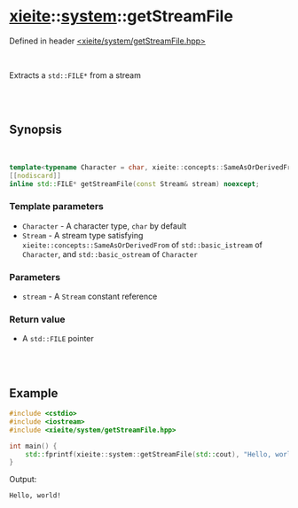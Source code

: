 # [xieite](../xieite.md)::[system](../system.md)::getStreamFile
Defined in header [<xieite/system/getStreamFile.hpp>](../../include/xieite/system/getStreamFile.hpp)

<br/>

Extracts a `std::FILE*` from a stream

<br/><br/>

## Synopsis

<br/>

```cpp
template<typename Character = char, xieite::concepts::SameAsOrDerivedFrom<std::basic_istream<Character>, std::basic_ostream<Character>> Stream>
[[nodiscard]]
inline std::FILE* getStreamFile(const Stream& stream) noexcept;
```
### Template parameters
- `Character` - A character type, `char` by default
- `Stream` - A stream type satisfying `xieite::concepts::SameAsOrDerivedFrom` of `std::basic_istream` of `Character`, and `std::basic_ostream` of `Character`
### Parameters
- `stream` - A `Stream` constant reference
### Return value
- A `std::FILE` pointer

<br/><br/>

## Example
```cpp
#include <cstdio>
#include <iostream>
#include <xieite/system/getStreamFile.hpp>

int main() {
	std::fprintf(xieite::system::getStreamFile(std::cout), "Hello, world!\n");
}
```
Output:
```
Hello, world!
```

